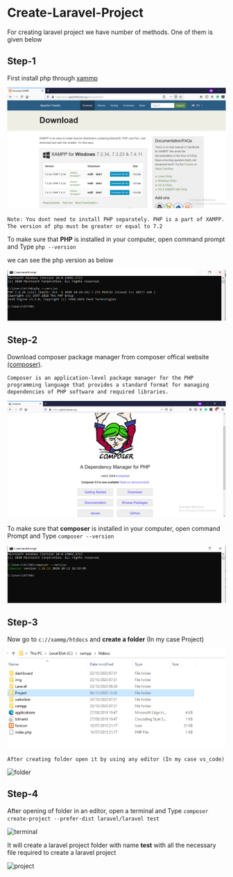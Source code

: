 # Create-Laravel-Project
For creating laravel project we have number of methods. One of them is given below 
## Step-1
First  install php through [xammp](https://www.apachefriends.org/download.html)

![xammp](./images/image1.PNG)

```
Note: You dont need to install PHP separately. PHP is a part of XAMPP. The version of php must be greater or equal to 7.2

```

To make sure that **PHP** is installed in your computer, open command prompt and Type `php --version`

we can see the php version as below

![version](./images/image2.PNG)

## Step-2
Download composer package manager from composer offical website [(composer)](https://getcomposer.org).

```
Composer is an application-level package manager for the PHP programming language that provides a standard format for managing dependencies of PHP software and required libraries.
```
![composer](./images/image3.PNG)

To make sure that **composer** is installed in your computer, open command Prompt and Type `composer --version`

![c_version](./images/image4.PNG)

## Step-3
Now go to `c://xammp/htdocs` and **create a folder** (In my case Project)

![folder](./images/image5.PNG)

```After creating folder open it by using any editor (In my case vs_code)```

![folder](./images/image6.PNG)

## Step-4
After opening of folder in an editor, open a terminal and Type `composer create-project --prefer-dist laravel/laravel test
`

![terminal](./images/image7.PNG)


It will create a laravel project folder with name **test** with all the necessary file required to create a laravel project

![project](./images/image8.PNG)

